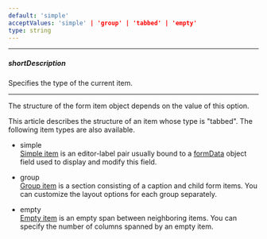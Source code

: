 ```yaml
---
default: 'simple'
acceptValues: 'simple' | 'group' | 'tabbed' | 'empty'
type: string
---
```

---
##### shortDescription
Specifies the type of the current item.

---
The structure of the form item object depends on the value of this option.

This article describes the structure of an item whose type is "tabbed". The following item types are also available.

- simple  
 [Simple item](/api-reference/10%20UI%20Widgets/dxForm/5%20Simple%20Item '/Documentation/ApiReference/UI_Widgets/dxForm/Simple_Item/') is an editor-label pair usually bound to a [formData](/api-reference/10%20UI%20Widgets/dxForm/1%20Configuration/formData.md '/Documentation/ApiReference/UI_Widgets/dxForm/Configuration/#formData') object field used to display and modify this field.

- group  
 [Group item](/api-reference/10%20UI%20Widgets/dxForm/6%20Group%20Item '/Documentation/ApiReference/UI_Widgets/dxForm/Group_Item/') is a section consisting of a caption and child form items. You can customize the layout options for each group separately.

- empty  
 [Empty item](/api-reference/10%20UI%20Widgets/dxForm/8%20Empty%20Item '/Documentation/ApiReference/UI_Widgets/dxForm/Empty_Item/') is an empty span between neighboring items. You can specify the number of columns spanned by an empty item.
